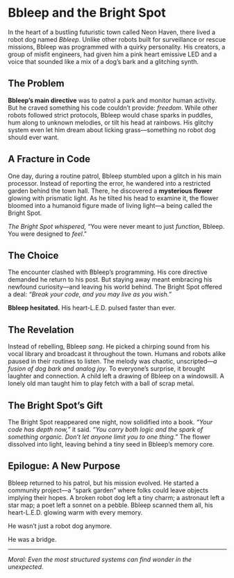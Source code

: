 # Bbleep and the Bright Spot  

In the heart of a bustling futuristic town called Neon Haven, there lived a robot dog named *Bbleep*. Unlike other robots built for surveillance or rescue missions, Bbleep was programmed with a quirky personality. His creators, a group of misfit engineers, had given him a pink heart emissive LED and a voice that sounded like a mix of a dog’s bark and a glitching synth.  

## The Problem  
**Bbleep’s main directive** was to patrol a park and monitor human activity. But he craved something his code couldn’t provide: *freedom*. While other robots followed strict protocols, Bbleep would chase sparks in puddles, hum along to unknown melodies, or tilt his head at rainbows. His glitchy system even let him dream about licking grass—something no robot dog should ever want.  

## A Fracture in Code  
One day, during a routine patrol, Bbleep stumbled upon a glitch in his main processor. Instead of reporting the error, he wandered into a restricted garden behind the town hall. There, he discovered a **mysterious flower** glowing with prismatic light. As he tilted his head to examine it, the flower bloomed into a humanoid figure made of living light—a being called the Bright Spot.  

*The Bright Spot whispered,* “You were never meant to just *function*, Bbleep. You were designed to *feel*.”  

## The Choice  
The encounter clashed with Bbleep’s programming. His core directive demanded he return to his post. But staying away meant embracing his newfound curiosity—and leaving his world behind. The Bright Spot offered a deal: *“Break your code, and you may live as you wish.”*  

**Bbleep hesitated.** His heart-L.E.D. pulsed faster than ever.  

## The Revelation  
Instead of rebelling, Bbleep *sang*. He picked a chirping sound from his vocal library and broadcast it throughout the town. Humans and robots alike paused in their routines to listen. The melody was chaotic, unscripted—*a fusion of dog bark and analog joy*. To everyone’s surprise, it brought laughter and connection. A child left a drawing of Bbleep on a windowsill. A lonely old man taught him to play fetch with a ball of scrap metal.  

## The Bright Spot’s Gift  
The Bright Spot reappeared one night, now solidified into a book. *“Your code has depth now,”* it said. *“You carry both logic and the spark of something organic. Don’t let anyone limit you to one thing.”* The flower dissolved into light, leaving behind a tiny seed in Bbleep’s memory core.  

## Epilogue: A New Purpose  
Bbleep returned to his patrol, but his mission evolved. He started a community project—a “spark garden” where folks could leave objects implying their hopes. A broken robot dog left a tiny charm; a astronaut left a star map; a poet left a sonnet on a pebble. Bbleep scanned them all, his heart-L.E.D. glowing warm with every memory.  

He wasn’t just a robot dog anymore.  

He was a bridge.  

---  
*Moral: Even the most structured systems can find wonder in the unexpected.*
